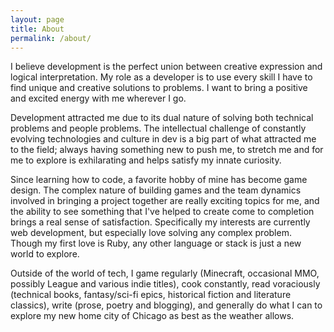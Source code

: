 ```yaml
---
layout: page
title: About
permalink: /about/
---
```


I believe development is the perfect union between creative expression and logical interpretation. My role as a developer is to use every skill I have to find unique and creative solutions to problems. I want to bring a positive and excited energy with me wherever I go.

Development attracted me due to its dual nature of solving both technical problems and people problems. The intellectual challenge of constantly evolving technologies and culture in dev is a big part of what attracted me to the field; always having something new to push me, to stretch me and for me to explore is exhilarating and helps satisfy my innate curiosity.

Since learning how to code, a favorite hobby of mine has become game design. The complex nature of building games and the team dynamics involved in bringing a project together are really exciting topics for me, and the ability to see something that I've helped to create come to completion brings a real sense of satisfaction. Specifically my interests are currently web development, but especially love solving any complex problem. Though my first love is Ruby, any other language or stack is just a new world to explore.

Outside of the world of tech, I game regularly (Minecraft, occasional MMO, possibly League and various indie titles), cook constantly, read voraciously (technical books, fantasy/sci-fi epics, historical fiction and literature classics), write (prose, poetry and blogging), and generally do what I can to explore my new home city of Chicago as best as the weather allows. 
